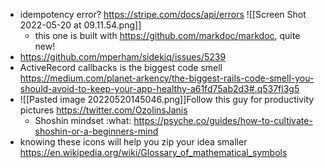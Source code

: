 - idempotency error? https://stripe.com/docs/api/errors ![[Screen Shot 2022-05-20 at 09.11.54.png]]
	- this one is built with https://github.com/markdoc/markdoc, quite new!
- https://github.com/mperham/sidekiq/issues/5239
- ActiveRecord callbacks is the biggest code smell https://medium.com/planet-arkency/the-biggest-rails-code-smell-you-should-avoid-to-keep-your-app-healthy-a61fd75ab2d3#.q537fl3g5
- ![[Pasted image 20220520145046.png]]Follow this guy for productivity pictures https://twitter.com/OzolinsJanis
	- Shoshin mindset :what: https://psyche.co/guides/how-to-cultivate-shoshin-or-a-beginners-mind
- knowing these icons will help you zip your idea smaller https://en.wikipedia.org/wiki/Glossary_of_mathematical_symbols